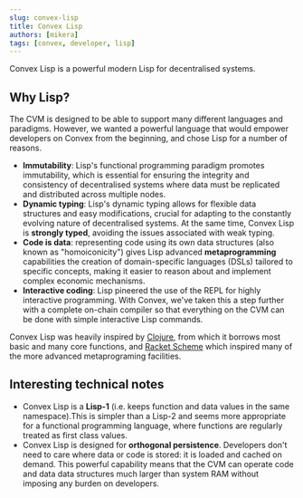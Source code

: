 ```yaml
---
slug: convex-lisp
title: Convex Lisp
authors: [mikera]
tags: [convex, developer, lisp]
---
```


Convex Lisp is a powerful modern Lisp for decentralised systems.

## Why Lisp?

The CVM is designed to be able to support many different languages and paradigms. However, we wanted a powerful language that would empower developers on Convex from the beginning, and chose Lisp for a number of reasons.

- **Immutability**: Lisp's functional programming paradigm promotes immutability, which is essential for ensuring the integrity and consistency of decentralised systems where data must be replicated and distributed across multiple nodes.
- **Dynamic typing**: Lisp's dynamic typing allows for flexible data structures and easy modifications, crucial for adapting to the constantly evolving nature of decentralised systems. At the same time, Convex Lisp is **strongly typed**, avoiding the issues associated with weak typing.
- **Code is data**: representing code using its own data structures (also known as "homoiconicity") gives Lisp advanced **metaprogramming** capabilities the creation of domain-specific languages (DSLs) tailored to specific concepts, making it easier to reason about and implement complex economic mechanisms.
- **Interactive coding**: Lisp pineered the use of the REPL for highly interactive programming. With Convex, we've taken this a step further with a complete on-chain compiler so that everything on the CVM can be done with simple interactive Lisp commands.

Convex Lisp was heavily inspired by [Clojure](https://clojure.org/), from which it borrows most basic and many core functions, and [Racket Scheme](https://racket-lang.org/) which inspired many of the more advanced metaprograming facilities.

## Interesting technical notes

- Convex Lisp is a **Lisp-1** (i.e. keeps function and data values in the same namespace).This is simpler than a Lisp-2 and seems more appropriate for a functional programming language, where functions are regularly treated as first class values.
- Convex Lisp is designed for **orthogonal persistence**. Developers don't need to care where data or code is stored: it is loaded and cached on demand. This powerful capability means that the CVM can operate code and data data structures much larger than system RAM without imposing any burden on developers.
